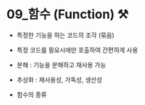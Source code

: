 # 09_함수 (Function) ⚒️

- 특정한 기능을 하는 코드의 조각 (묶음)
- 특정 코드를 필요시에만 호출하여 간편하게 사용



- 분해 : 기능을 분해하고 재사용 가능
- 추상화 : 재사용성, 가독성, 생산성



- 함수의 종류
